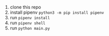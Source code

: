 1. clone this repo
2. install pipenv `python3 -m pip install pipenv`
3. run `pipenv install`
4. run `pipenv shell`
5. run `python main.py`

